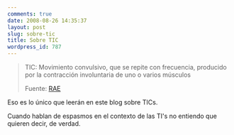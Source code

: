 ```yaml
---
comments: true
date: 2008-08-26 14:35:37
layout: post
slug: sobre-tic
title: Sobre TIC
wordpress_id: 787
---
```


> TIC: Movimiento convulsivo, que se repite con frecuencia, producido por la contracción involuntaria de uno o varios músculos
>
> Fuente: [RAE](http://www.rae2.es/tic)


Eso es lo único que leerán en este blog sobre TICs.

Cuando hablan de espasmos en el contexto de las TI's no entiendo que quieren decir, de verdad.
